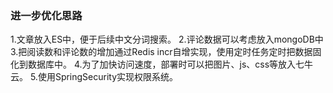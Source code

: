 ### 进一步优化思路
1.文章放入ES中，便于后续中文分词搜索。
2.评论数据可以考虑放入mongoDB中
3.把阅读数和评论数的增加通过Redis incr自增实现，使用定时任务定时把数据固化到数据库中。
4.为了加快访问速度，部署时可以把图片、js、css等放入七牛云。
5.使用SpringSecurity实现权限系统。